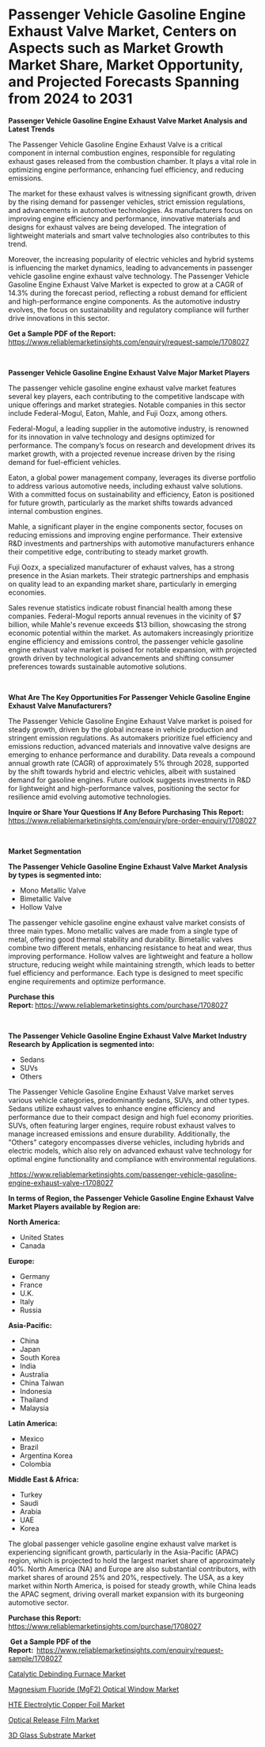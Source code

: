 <p><h1>Passenger Vehicle Gasoline Engine Exhaust Valve Market, Centers on Aspects such as Market Growth Market Share, Market Opportunity, and Projected Forecasts Spanning from 2024 to 2031</h1></p><p><strong>Passenger Vehicle Gasoline Engine Exhaust Valve Market Analysis and Latest Trends</strong></p>
<p><p>The Passenger Vehicle Gasoline Engine Exhaust Valve is a critical component in internal combustion engines, responsible for regulating exhaust gases released from the combustion chamber. It plays a vital role in optimizing engine performance, enhancing fuel efficiency, and reducing emissions. </p><p>The market for these exhaust valves is witnessing significant growth, driven by the rising demand for passenger vehicles, strict emission regulations, and advancements in automotive technologies. As manufacturers focus on improving engine efficiency and performance, innovative materials and designs for exhaust valves are being developed. The integration of lightweight materials and smart valve technologies also contributes to this trend.</p><p>Moreover, the increasing popularity of electric vehicles and hybrid systems is influencing the market dynamics, leading to advancements in passenger vehicle gasoline engine exhaust valve technology. The Passenger Vehicle Gasoline Engine Exhaust Valve Market is expected to grow at a CAGR of 14.3% during the forecast period, reflecting a robust demand for efficient and high-performance engine components. As the automotive industry evolves, the focus on sustainability and regulatory compliance will further drive innovations in this sector.</p></p>
<p><strong>Get a Sample PDF of the Report:&nbsp;</strong> <a href="https://www.reliablemarketinsights.com/enquiry/request-sample/1708027?utm_campaign=1264&utm_medium=2&utm_source=Github&utm_content=ia&utm_term=13102024&utm_id=passenger-vehicle-gasoline-engine-exhaust-valve">https://www.reliablemarketinsights.com/enquiry/request-sample/1708027</a></p>
<p>&nbsp;</p>
<p><strong>Passenger Vehicle Gasoline Engine Exhaust Valve Major Market Players</strong></p>
<p><p>The passenger vehicle gasoline engine exhaust valve market features several key players, each contributing to the competitive landscape with unique offerings and market strategies. Notable companies in this sector include Federal-Mogul, Eaton, Mahle, and Fuji Oozx, among others.</p><p>Federal-Mogul, a leading supplier in the automotive industry, is renowned for its innovation in valve technology and designs optimized for performance. The company’s focus on research and development drives its market growth, with a projected revenue increase driven by the rising demand for fuel-efficient vehicles.</p><p>Eaton, a global power management company, leverages its diverse portfolio to address various automotive needs, including exhaust valve solutions. With a committed focus on sustainability and efficiency, Eaton is positioned for future growth, particularly as the market shifts towards advanced internal combustion engines.</p><p>Mahle, a significant player in the engine components sector, focuses on reducing emissions and improving engine performance. Their extensive R&D investments and partnerships with automotive manufacturers enhance their competitive edge, contributing to steady market growth. </p><p>Fuji Oozx, a specialized manufacturer of exhaust valves, has a strong presence in the Asian markets. Their strategic partnerships and emphasis on quality lead to an expanding market share, particularly in emerging economies.</p><p>Sales revenue statistics indicate robust financial health among these companies. Federal-Mogul reports annual revenues in the vicinity of $7 billion, while Mahle's revenue exceeds $13 billion, showcasing the strong economic potential within the market. As automakers increasingly prioritize engine efficiency and emissions control, the passenger vehicle gasoline engine exhaust valve market is poised for notable expansion, with projected growth driven by technological advancements and shifting consumer preferences towards sustainable automotive solutions.</p></p>
<p>&nbsp;</p>
<p><strong>What Are The Key Opportunities For Passenger Vehicle Gasoline Engine Exhaust Valve Manufacturers?</strong></p>
<p><p>The Passenger Vehicle Gasoline Engine Exhaust Valve market is poised for steady growth, driven by the global increase in vehicle production and stringent emission regulations. As automakers prioritize fuel efficiency and emissions reduction, advanced materials and innovative valve designs are emerging to enhance performance and durability. Data reveals a compound annual growth rate (CAGR) of approximately 5% through 2028, supported by the shift towards hybrid and electric vehicles, albeit with sustained demand for gasoline engines. Future outlook suggests investments in R&D for lightweight and high-performance valves, positioning the sector for resilience amid evolving automotive technologies.</p></p>
<p><strong>Inquire or Share Your Questions If Any Before Purchasing This Report:</strong> <a href="https://www.reliablemarketinsights.com/enquiry/pre-order-enquiry/1708027?utm_campaign=1264&utm_medium=2&utm_source=Github&utm_content=ia&utm_term=13102024&utm_id=passenger-vehicle-gasoline-engine-exhaust-valve">https://www.reliablemarketinsights.com/enquiry/pre-order-enquiry/1708027</a></p>
<p>&nbsp;</p>
<p><strong>Market Segmentation</strong></p>
<p><strong>The Passenger Vehicle Gasoline Engine Exhaust Valve Market Analysis by types is segmented into:</strong></p>
<p><ul><li>Mono Metallic Valve</li><li>Bimetallic Valve</li><li>Hollow Valve</li></ul></p>
<p><p>The passenger vehicle gasoline engine exhaust valve market consists of three main types. Mono metallic valves are made from a single type of metal, offering good thermal stability and durability. Bimetallic valves combine two different metals, enhancing resistance to heat and wear, thus improving performance. Hollow valves are lightweight and feature a hollow structure, reducing weight while maintaining strength, which leads to better fuel efficiency and performance. Each type is designed to meet specific engine requirements and optimize performance.</p></p>
<p><strong>Purchase this Report:&nbsp;</strong><a href="https://www.reliablemarketinsights.com/purchase/1708027?utm_campaign=1264&utm_medium=2&utm_source=Github&utm_content=ia&utm_term=13102024&utm_id=passenger-vehicle-gasoline-engine-exhaust-valve">https://www.reliablemarketinsights.com/purchase/1708027</a></p>
<p>&nbsp;</p>
<p><strong>The Passenger Vehicle Gasoline Engine Exhaust Valve Market Industry Research by Application is segmented into:</strong></p>
<p><ul><li>Sedans</li><li>SUVs</li><li>Others</li></ul></p>
<p><p>The Passenger Vehicle Gasoline Engine Exhaust Valve market serves various vehicle categories, predominantly sedans, SUVs, and other types. Sedans utilize exhaust valves to enhance engine efficiency and performance due to their compact design and high fuel economy priorities. SUVs, often featuring larger engines, require robust exhaust valves to manage increased emissions and ensure durability. Additionally, the "Others" category encompasses diverse vehicles, including hybrids and electric models, which also rely on advanced exhaust valve technology for optimal engine functionality and compliance with environmental regulations.</p></p>
<p><a href="https://www.reliablemarketinsights.com/passenger-vehicle-gasoline-engine-exhaust-valve-r1708027?utm_campaign=1264&utm_medium=2&utm_source=Github&utm_content=ia&utm_term=13102024&utm_id=passenger-vehicle-gasoline-engine-exhaust-valve">&nbsp;https://www.reliablemarketinsights.com/passenger-vehicle-gasoline-engine-exhaust-valve-r1708027</a></p>
<p><strong>In terms of Region, the Passenger Vehicle Gasoline Engine Exhaust Valve Market Players available by Region are:</strong></p>
<p>
    <p> <strong> North America: </strong>
        <ul>
            <li>United States</li>
            <li>Canada</li>
        </ul>
        </p> 
    <p> <strong> Europe: </strong>
        <ul>
            <li>Germany</li>
            <li>France</li>
            <li>U.K.</li>
            <li>Italy</li>
            <li>Russia</li>
        </ul>
        </p> 
    <p> <strong> Asia-Pacific: </strong>
        <ul>
            <li>China</li>
            <li>Japan</li>
            <li>South Korea</li>
            <li>India</li>
            <li>Australia</li>
            <li>China Taiwan</li>
            <li>Indonesia</li>
            <li>Thailand</li>
            <li>Malaysia</li>
        </ul>
        </p> 
    <p> <strong> Latin America: </strong>
        <ul>
            <li>Mexico</li>
            <li>Brazil</li>
            <li>Argentina Korea</li>
            <li>Colombia</li>
        </ul>
        </p> 
    <p> <strong> Middle East & Africa: </strong>
        <ul>
            <li>Turkey</li>
            <li>Saudi</li>
            <li>Arabia</li>
            <li>UAE</li>
            <li>Korea</li>
        </ul>
    </p>
    </p>
<p><p>The global passenger vehicle gasoline engine exhaust valve market is experiencing significant growth, particularly in the Asia-Pacific (APAC) region, which is projected to hold the largest market share of approximately 40%. North America (NA) and Europe are also substantial contributors, with market shares of around 25% and 20%, respectively. The USA, as a key market within North America, is poised for steady growth, while China leads the APAC segment, driving overall market expansion with its burgeoning automotive sector.</p></p>
<p><strong>Purchase this Report: </strong><a href="https://www.reliablemarketinsights.com/purchase/1708027?utm_campaign=1264&utm_medium=2&utm_source=Github&utm_content=ia&utm_term=13102024&utm_id=passenger-vehicle-gasoline-engine-exhaust-valve">https://www.reliablemarketinsights.com/purchase/1708027</a></p>
<p>&nbsp;<strong>Get a Sample PDF of the Report:&nbsp;&nbsp;</strong><a href="https://www.reliablemarketinsights.com/enquiry/request-sample/1708027?utm_campaign=1264&utm_medium=2&utm_source=Github&utm_content=ia&utm_term=13102024&utm_id=passenger-vehicle-gasoline-engine-exhaust-valve">https://www.reliablemarketinsights.com/enquiry/request-sample/1708027</a></p>
<p><strong></strong></p>
<p><p><a href="https://www.linkedin.com/pulse/catalytic-debinding-furnace-market-global-share-ranking-overall-em74f?utm_campaign=1264&utm_medium=2&utm_source=Github&utm_content=ia&utm_term=13102024&utm_id=passenger-vehicle-gasoline-engine-exhaust-valve">Catalytic Debinding Furnace Market</a></p><p><a href="https://www.linkedin.com/pulse/future-trends-global-magnesium-fluoride-mgf2-optical-ykg1c?utm_campaign=1264&utm_medium=2&utm_source=Github&utm_content=ia&utm_term=13102024&utm_id=passenger-vehicle-gasoline-engine-exhaust-valve">Magnesium Fluoride (MgF2) Optical Window Market</a></p><p><a href="https://www.linkedin.com/pulse/hte-electrolytic-copper-foil-market-industry-trends-forecast-l3wdc?utm_campaign=1264&utm_medium=2&utm_source=Github&utm_content=ia&utm_term=13102024&utm_id=passenger-vehicle-gasoline-engine-exhaust-valve">HTE Electrolytic Copper Foil Market</a></p><p><a href="https://www.linkedin.com/pulse/optical-release-film-market-size-share-trends-analysis-y2uhc?utm_campaign=1264&utm_medium=2&utm_source=Github&utm_content=ia&utm_term=13102024&utm_id=passenger-vehicle-gasoline-engine-exhaust-valve">Optical Release Film Market</a></p><p><a href="https://www.linkedin.com/pulse/global-3d-glass-substrate-market-pulse-trends-growth-hyxtc?utm_campaign=1264&utm_medium=2&utm_source=Github&utm_content=ia&utm_term=13102024&utm_id=passenger-vehicle-gasoline-engine-exhaust-valve">3D Glass Substrate Market</a></p></p>